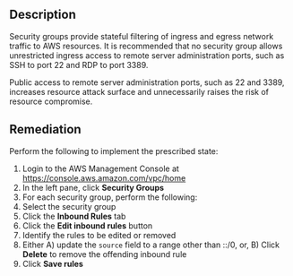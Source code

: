 ## Description

Security groups provide stateful filtering of ingress and egress network traffic to AWS resources. It is recommended that no security group allows unrestricted ingress access to remote server administration ports, such as SSH to port 22 and RDP to port 3389.

Public access to remote server administration ports, such as 22 and 3389, increases resource attack surface and unnecessarily raises the risk of resource compromise.

## Remediation

Perform the following to implement the prescribed state:

1. Login to the AWS Management Console at https://console.aws.amazon.com/vpc/home
2. In the left pane, click **Security Groups**
3. For each security group, perform the following:
4. Select the security group
5. Click the **Inbound Rules** tab
6. Click the **Edit inbound rules** button
7. Identify the rules to be edited or removed
8. Either A) update the `source` field to a range other than ::/0, or, B) Click **Delete** to remove the offending inbound rule
9. Click **Save rules**
